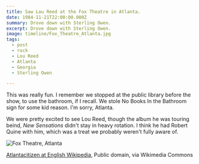 ```yaml
---
title: Saw Lou Reed at the Fox Theatre in Atlanta.
date: 1984-11-21T22:00:00.000Z
summary: Drove down with Sterling Owen.
excerpt: Drove down with Sterling Owen.
image: timeline/Fox_Theatre_Atlanta.jpg
tags:
  - post 
  - rock
  - Lou Reed
  - Atlanta
  - Georgia
  - Sterling Owen

---
```


This was really fun. I remember we stopped at the public library before the show, to use the bathroom, if I recall.
We stole No Books In the Bathroom sign for some kid reason. I'm sorry, Atlanta.

We were pretty excited to see Lou Reed, though the album he was touring beind, _New Sensations_ didn't stay in heavy rotation. I think he had Robert Quine with him, which was a treat we probably weren't fully aware of.

![Fox Theatre, Atlanta](/static/img/timeline/Fox_Theatre_Atlanta.jpg)

<a href="https://commons.wikimedia.org/wiki/File:Fox_Theatre_Atlanta.jpg">Atlantacitizen at English Wikipedia</a>, Public domain, via Wikimedia Commons

